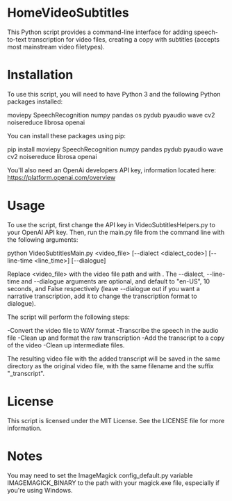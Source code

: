# HomeVideoSubtitles


This Python script provides a command-line interface for adding speech-to-text transcription for video files, creating a copy with subtitles (accepts most mainstream video filetypes).

# Installation
To use this script, you will need to have Python 3 and the following Python packages installed:

moviepy
SpeechRecognition
numpy
pandas
os
pydub
pyaudio
wave
cv2
noisereduce
librosa
openai



You can install these packages using pip:

pip install moviepy SpeechRecognition numpy pandas pydub pyaudio wave cv2 noisereduce librosa openai


You'll also need an OpenAi developers API key, information located here: https://platform.openai.com/overview


# Usage
To use the script, first change the API key in VideoSubtitlesHelpers.py to your OpenAI API key.  Then, run the main.py file from the command line with the following arguments:

python VideoSubtitlesMain.py <video_file> [--dialect <dialect_code>] [--line-time <line_time>] [--dialogue]

Replace <video_file> with the video file path and <prompt> with . The --dialect, --line-time and --dialogue arguments are optional, and default to "en-US", 10 seconds, and False respectively (leave --dialogue out if you want a narrative transcription, add it to change the transcription format to dialogue).

The script will perform the following steps:

-Convert the video file to WAV format
-Transcribe the speech in the audio file
-Clean up and format the raw transcription
-Add the transcript to a copy of the video
-Clean up intermediate files.

The resulting video file with the added transcript will be saved in the same directory as the original video file, with the same filename and the suffix "_transcript".

# License
This script is licensed under the MIT License. See the LICENSE file for more information.

# Notes

You may need to set the ImageMagick config_default.py variable IMAGEMAGICK_BINARY to the path with your magick.exe file, especially if you're using Windows.

